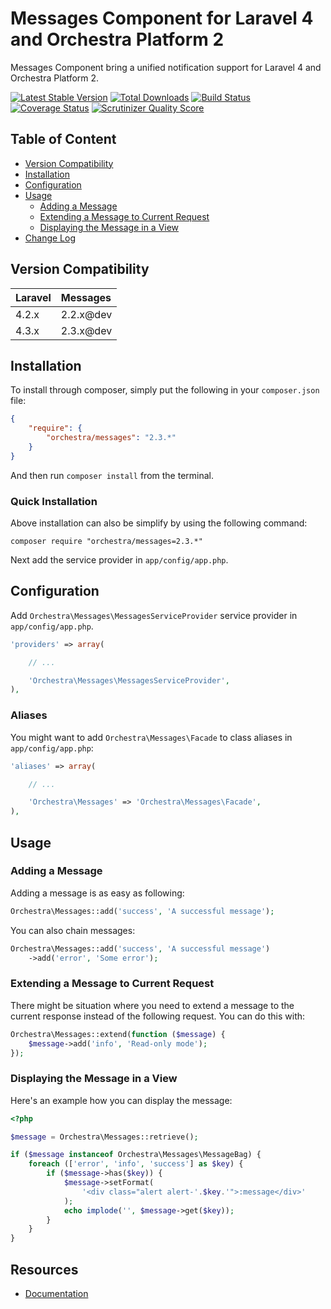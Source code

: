 Messages Component for Laravel 4 and Orchestra Platform 2
==============

Messages Component bring a unified notification support for Laravel 4 and Orchestra Platform 2.

[![Latest Stable Version](https://poser.pugx.org/orchestra/messages/v/stable.png)](https://packagist.org/packages/orchestra/messages)
[![Total Downloads](https://poser.pugx.org/orchestra/messages/downloads.png)](https://packagist.org/packages/orchestra/messages)
[![Build Status](https://travis-ci.org/orchestral/messages.svg?branch=master)](https://travis-ci.org/orchestral/messages)
[![Coverage Status](https://coveralls.io/repos/orchestral/messages/badge.png?branch=master)](https://coveralls.io/r/orchestral/messages?branch=master)
[![Scrutinizer Quality Score](https://scrutinizer-ci.com/g/orchestral/messages/badges/quality-score.png?b=master)](https://scrutinizer-ci.com/g/orchestral/messages/)

## Table of Content

* [Version Compatibility](#version-compatibility)
* [Installation](#installation)
* [Configuration](#configuration)
* [Usage](#usage)
  - [Adding a Message](#adding-a-message)
  - [Extending a Message to Current Request](#extending-a-message-to-current-request)
  - [Displaying the Message in a View](#displaying-the-message-in-a-view)
* [Change Log](http://orchestraplatform.com/docs/latest/components/messages/changes#v2-3)

## Version Compatibility

Laravel    | Messages
:----------|:----------
 4.2.x     | 2.2.x@dev
 4.3.x     | 2.3.x@dev

## Installation

To install through composer, simply put the following in your `composer.json` file:

```json
{
    "require": {
        "orchestra/messages": "2.3.*"
    }
}
```

And then run `composer install` from the terminal.

### Quick Installation

Above installation can also be simplify by using the following command:

    composer require "orchestra/messages=2.3.*"

Next add the service provider in `app/config/app.php`.

## Configuration

Add `Orchestra\Messages\MessagesServiceProvider` service provider in `app/config/app.php`.

```php
'providers' => array(

    // ...

    'Orchestra\Messages\MessagesServiceProvider',
),
```

### Aliases

You might want to add `Orchestra\Messages\Facade` to class aliases in `app/config/app.php`:

```php
'aliases' => array(

    // ...

    'Orchestra\Messages' => 'Orchestra\Messages\Facade',
),
```

## Usage

### Adding a Message

Adding a message is as easy as following:

```php
Orchestra\Messages::add('success', 'A successful message');
```

You can also chain messages:

```php
Orchestra\Messages::add('success', 'A successful message')
    ->add('error', 'Some error');
```

### Extending a Message to Current Request

There might be situation where you need to extend a message to the current response instead of the following request. You can do this with:

```php
Orchestra\Messages::extend(function ($message) {
    $message->add('info', 'Read-only mode');
});
```

### Displaying the Message in a View

Here's an example how you can display the message:

```php
<?php

$message = Orchestra\Messages::retrieve();

if ($message instanceof Orchestra\Messages\MessageBag) {
    foreach (['error', 'info', 'success'] as $key) {
        if ($message->has($key)) {
            $message->setFormat(
                '<div class="alert alert-'.$key.'">:message</div>'
            );
            echo implode('', $message->get($key));
        }
    }
}
```

## Resources

* [Documentation](http://orchestraplatform.com/docs/latest/components/messages)
